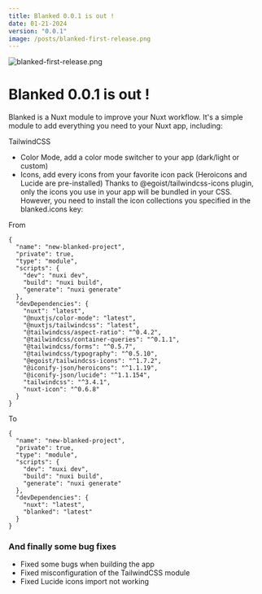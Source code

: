 ```yaml
---
title: Blanked 0.0.1 is out !
date: 01-21-2024
version: "0.0.1"
image: /posts/blanked-first-release.png
---
```



![blanked-first-release.png](/posts/blanked-first-release.png)

# Blanked 0.0.1 is out !

Blanked is a Nuxt module to improve your Nuxt workflow. It's a simple module to add everything you need to your Nuxt app, including:

TailwindCSS
- Color Mode, add a color mode switcher to your app (dark/light or custom)
- Icons, add every icons from your favorite icon pack (Heroicons and Lucide are pre-installed)
Thanks to @egoist/tailwindcss-icons plugin, only the icons you use in your app will be bundled in your CSS. However, you need to install the icon collections you specified in the blanked.icons key:

From
```json{1,3-5}[package.json]
{
  "name": "new-blanked-project",
  "private": true,
  "type": "module",
  "scripts": {
    "dev": "nuxi dev",
    "build": "nuxi build",
    "generate": "nuxi generate"
  },
  "devDependencies": {
    "nuxt": "latest",
    "@nuxtjs/color-mode": "latest",
    "@nuxtjs/tailwindcss": "latest",
    "@tailwindcss/aspect-ratio": "^0.4.2",
    "@tailwindcss/container-queries": "^0.1.1",
    "@tailwindcss/forms": "^0.5.7",
    "@tailwindcss/typography": "^0.5.10",
    "@egoist/tailwindcss-icons": "^1.7.2",
    "@iconify-json/heroicons": "^1.1.19",
    "@iconify-json/lucide": "^1.1.154",
    "tailwindcss": "^3.4.1",
    "nuxt-icon": "^0.6.8"
  }
}
```

To
```json{1,3-5}[package.json]
{
  "name": "new-blanked-project",
  "private": true,
  "type": "module",
  "scripts": {
    "dev": "nuxi dev",
    "build": "nuxi build",
    "generate": "nuxi generate"
  },
  "devDependencies": {
    "nuxt": "latest",
    "blanked": "latest"
  }
}
```

### And finally some bug fixes
- Fixed some bugs when building the app
- Fixed misconfiguration of the TailwindCSS module
- Fixed Lucide icons import not working
